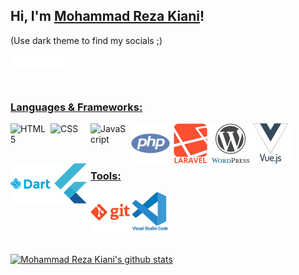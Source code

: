 ## Hi, I'm <a href="#" target="_blank">Mohammad Reza Kiani</a>!
(Use dark theme to find my socials ;)

<a href="#" target="_blank"><img align="left" alt="Mohammad Reza Kiani WebSite" width="22px" src="https://github.com/Aakarsh-B/trying-repos/blob/master/www.svg" /></a>
<a href="https://linkedin.com/in/MohammadRezaKiani" target="_blank"><img align="left" alt="Mohammad Reza Kiani | LinkedIn" width="22px" src="https://github.com/Aakarsh-B/trying-repos/blob/master/linkedin.svg" />
<a href="https://instagram.com/MoReKiani" target="_blank"><img align="left" alt="Mohammad Reza Kiani | Instagram" width="22px" src="https://github.com/Aakarsh-B/trying-repos/blob/master/insta.svg" />
<a href="https://twitter.com/MoReKiani" target="_blank"><img align="left" alt="Mohammad Reza Kiani | Twitter" width="22px" src="https://github.com/Aakarsh-B/trying-repos/blob/master/twitter.svg" />


<br />
<br />
<br/>

### Languages & Frameworks:


<img align="left" alt="HTML5" width="64px" src="https://cdn.jsdelivr.net/npm/programming-languages-logos@0.0.3/src/html/html_64x64.png" />

<img align="left" alt="CSS" width="64px" src="https://cdn.jsdelivr.net/npm/programming-languages-logos@0.0.3/src/css/css_64x64.png" />

<img align="left" alt="JavaScript" width="64px" src="https://cdn.jsdelivr.net/npm/programming-languages-logos@0.0.3/src/javascript/javascript_64x64.png" />

<img align="left" alt="PHP" width="64px" src="https://raw.githubusercontent.com/devicons/devicon/2ae2a900d2f041da66e950e4d48052658d850630/icons/php/php-plain.svg" />

<img align="left" alt="Laravel" width="64px" src="https://raw.githubusercontent.com/devicons/devicon/2ae2a900d2f041da66e950e4d48052658d850630/icons/laravel/laravel-plain-wordmark.svg" />

<img align="left" alt="Wordpress" width="64px" src="https://raw.githubusercontent.com/devicons/devicon/2ae2a900d2f041da66e950e4d48052658d850630/icons/wordpress/wordpress-original.svg" />

<img align="left" alt="VueJs" width="64px" src="https://raw.githubusercontent.com/devicons/devicon/2ae2a900d2f041da66e950e4d48052658d850630/icons/vuejs/vuejs-plain-wordmark.svg" />

<img align="left" alt="Dart" width="64px" src="https://raw.githubusercontent.com/devicons/devicon/2ae2a900d2f041da66e950e4d48052658d850630/icons/dart/dart-plain-wordmark.svg" />

<img align="left" alt="Flutter" width="64px" src="https://raw.githubusercontent.com/devicons/devicon/2ae2a900d2f041da66e950e4d48052658d850630/icons/flutter/flutter-original.svg" />


<br />
<br />
<br/>

### Tools:

<img align="left" alt="Git" width="64px" src="https://raw.githubusercontent.com/devicons/devicon/2ae2a900d2f041da66e950e4d48052658d850630/icons/git/git-plain-wordmark.svg" />


<img align="left" alt="VSCode" width="64px" src="https://raw.githubusercontent.com/devicons/devicon/2ae2a900d2f041da66e950e4d48052658d850630/icons/vscode/vscode-original-wordmark.svg" />

<br />
<br />
<br />
<br />
<br/>

[![Mohammad Reza Kiani's github stats](https://github-readme-stats.vercel.app/api?username=MohammadRezaKiani&include_all_commits=true&count_private=true&show_icons=true&line_height=20&title_color=FFFFFF&icon_color=FFFFFF&text_color=FFFFFF&bg_color=0D1117)](https://github.com/anuraghazra/github-readme-stats)
